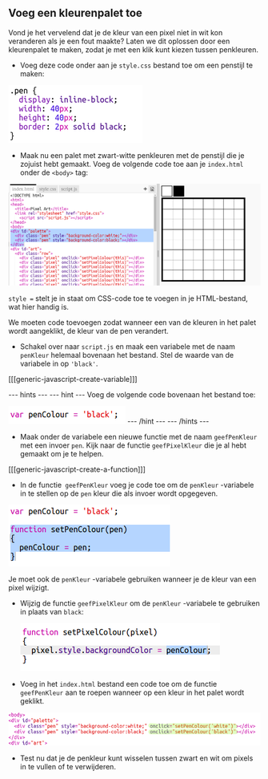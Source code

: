 ## Voeg een kleurenpalet toe

Vond je het vervelend dat je de kleur van een pixel niet in wit kon veranderen als je een fout maakte? Laten we dit oplossen door een kleurenpalet te maken, zodat je met een klik kunt kiezen tussen penkleuren.

+ Voeg deze code onder aan je `style.css` bestand toe om een ​​penstijl te maken:

![screenshot](images/pixel-art-pen.png)

+ Maak nu een palet met zwart-witte penkleuren met de penstijl die je zojuist hebt gemaakt. Voeg de volgende code toe aan je `index.html` onder de `<body>` tag:

![screenshot](images/pixel-art-palette.png)

`style =` stelt je in staat om CSS-code toe te voegen in je HTML-bestand, wat hier handig is.

We moeten code toevoegen zodat wanneer een van de kleuren in het palet wordt aangeklikt, de kleur van de pen verandert.

+ Schakel over naar `script.js` en maak een variabele met de naam `penKleur` helemaal bovenaan het bestand. Stel de waarde van de variabele in op `'black'`.

[[[generic-javascript-create-variable]]]

\--- hints \--- \--- hint \--- Voeg de volgende code bovenaan het bestand toe:

![screenshot](images/pixel-art-pencolour.png) \--- /hint \--- \--- /hints \---

+ Maak onder de variabele een nieuwe functie met de naam `geefPenKleur` met een invoer `pen`. Kijk naar de functie `geefPixelKleur` die je al hebt gemaakt om je te helpen.

[[[generic-javascript-create-a-function]]]

+ In de functie` geefPenKleur` voeg je code toe om de `penKleur` -variabele in te stellen op de `pen` kleur die als invoer wordt opgegeven.

![screenshot](images/pixel-art-set-pen.png)

Je moet ook de `penKleur` -variabele gebruiken wanneer je de kleur van een pixel wijzigt.

+ Wijzig de functie `geefPixelKleur` om de `penKleur` -variabele te gebruiken in plaats van `black`:
    
    ![screenshot](images/pixel-art-use-pen.png)

+ Voeg in het `index.html` bestand een code toe om de functie `geefPenKleur` aan te roepen wanneer op een kleur in het palet wordt geklikt.

![screenshot](images/pixel-art-palette-onclick.png)

+ Test nu dat je de penkleur kunt wisselen tussen zwart en wit om pixels in te vullen of te verwijderen.